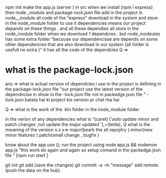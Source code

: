 npm init
make the app.js (server ) in src
when we install (npm i express) then node _module and package-lock.json file add in the project 
in node__module all code of the "express" download in the system and store in the node_module folder to use it 
dependencies means our project depands on these things . and all these dependies all store in the node_module folder 
when we download 1 dependcies . but node_modeules has some extra folder "becouse our dependencisse are depends on some other dependencies that are also download in our system {all folder is usefull no extra }" it has all the code of the dependcies 
Q => <h1>what is the package-lock.json </h1>
ans => what is actual version of dependcies  i use in the project is defining in the package-lock.json file 
"our project use the latest version of the dependncise in show in the -lock.json file not in packedge.json file "
-lock.json batata hai ki project kis version pr chal rha hai 

Q  => what is the work of the .bin folder in the node_module folder 

in the verion of any dependencies what is ^(caret) ['auto update minor and patch changes ,not update the major updated '],~(telda),
Q what is the mwaning of the version 
x.x.x=> major(beark the all repojitry ).minor(new minor features ).patch(small change , bugfix )  


know about the app.use ();
run the project using node app.js && nodemon app.js  "this work do again and again so setup comand in the packedge.json file " [npm run start ]


git init 
git add.(save the changes)
git commit -a -m "message" 
add remote. (push the data on the hub).